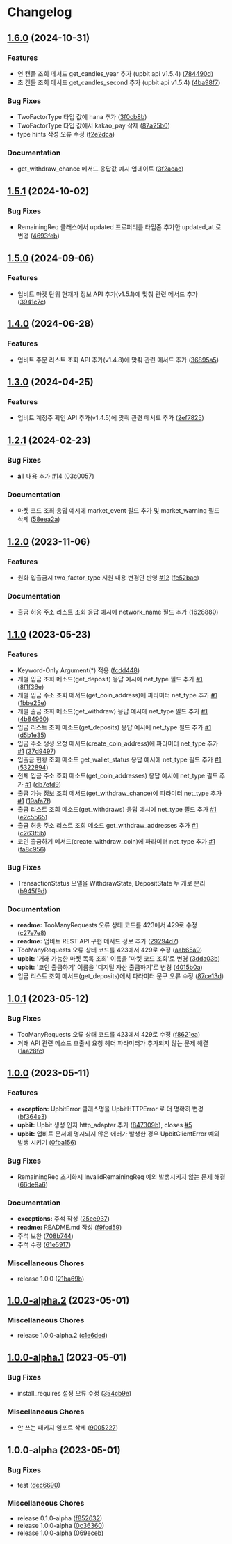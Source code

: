 # Changelog

## [1.6.0](https://github.com/designmeme/python-upbit-api/compare/v1.5.1...v1.6.0) (2024-10-31)


### Features

* 연 캔들 조회 메서드 get_candles_year 추가 (upbit api v1.5.4) ([784490d](https://github.com/designmeme/python-upbit-api/commit/784490dc711444291bfeb4651dae322ea75778d9))
* 초 캔들 조회 메서드 get_candles_second 추가 (upbit api v1.5.4) ([4ba98f7](https://github.com/designmeme/python-upbit-api/commit/4ba98f7aea2acd6a1fdb38c2f323712db00c3ce0))


### Bug Fixes

* TwoFactorType 타입 값에 hana 추가 ([3f0cb8b](https://github.com/designmeme/python-upbit-api/commit/3f0cb8b2054f17524f947fd3b1b234b2c61454ef))
* TwoFactorType 타입 값에서 kakao_pay 삭제 ([87a25b0](https://github.com/designmeme/python-upbit-api/commit/87a25b043c1cc947d05fc975819f5f26b52ab747))
* type hints 작성 오류 수정 ([f2e2dca](https://github.com/designmeme/python-upbit-api/commit/f2e2dca86c671bfa9b131d8bc664ef8b8d18949a))


### Documentation

* get_withdraw_chance 메서드 응답값 예시 업데이트 ([3f2aeac](https://github.com/designmeme/python-upbit-api/commit/3f2aeac41b91430d08b310df16dc250918642d15))

## [1.5.1](https://github.com/designmeme/python-upbit-api/compare/v1.5.0...v1.5.1) (2024-10-02)


### Bug Fixes

* RemainingReq 클래스에서 updated 프로퍼티를 타임존 추가한 updated_at 로 변경 ([4693feb](https://github.com/designmeme/python-upbit-api/commit/4693feb39bfd109e6d6848807f2b74031c6b60e8))

## [1.5.0](https://github.com/designmeme/python-upbit-api/compare/v1.4.0...v1.5.0) (2024-09-06)


### Features

* 업비트 마켓 단위 현재가 정보 API 추가(v1.5.1)에 맞춰 관련 메서드 추가 ([3941c7c](https://github.com/designmeme/python-upbit-api/commit/3941c7cd1d3bf8f04e762a8553a2fc4edbabfe61))

## [1.4.0](https://github.com/designmeme/python-upbit-api/compare/v1.3.0...v1.4.0) (2024-06-28)


### Features

* 업비트 주문 리스트 조회 API 추가(v1.4.8)에 맞춰 관련 메서드 추가 ([36895a5](https://github.com/designmeme/python-upbit-api/commit/36895a5854a88939b5dabde66f6cbaddb71f82b3))

## [1.3.0](https://github.com/designmeme/python-upbit-api/compare/v1.2.1...v1.3.0) (2024-04-25)


### Features

* 업비트 계정주 확인 API 추가(v1.4.5)에 맞춰 관련 메서드 추가 ([2ef7825](https://github.com/designmeme/python-upbit-api/commit/2ef78252f781896f90014cc93061f1a7b0231e80))

## [1.2.1](https://github.com/designmeme/python-upbit-api/compare/v1.2.0...v1.2.1) (2024-02-23)


### Bug Fixes

* __all__ 내용 추가 [#14](https://github.com/designmeme/python-upbit-api/issues/14) ([03c0057](https://github.com/designmeme/python-upbit-api/commit/03c0057684dfa71dfe558a8118602d716840cd22))


### Documentation

* 마켓 코드 조회 응답 예시에 market_event 필드 추가 및 market_warning 필드 삭제 ([58eea2a](https://github.com/designmeme/python-upbit-api/commit/58eea2ad154a0ebe51d4c3302bad0b5d48c9d68c))

## [1.2.0](https://github.com/designmeme/python-upbit-api/compare/v1.1.0...v1.2.0) (2023-11-06)


### Features

* 원화 입출금시 two_factor_type 지원 내용 변경안 반영 [#12](https://github.com/designmeme/python-upbit-api/issues/12) ([fe52bac](https://github.com/designmeme/python-upbit-api/commit/fe52baca45ddbea5884cb39bab9bdc54343c105d))


### Documentation

* 출금 허용 주소 리스트 조회 응답 예시에 network_name 필드 추가 ([1628880](https://github.com/designmeme/python-upbit-api/commit/16288805fd605e0e3f77f6a4e0bdbc67117e548d))

## [1.1.0](https://github.com/designmeme/python-upbit-api/compare/v1.0.1...v1.1.0) (2023-05-23)


### Features

* Keyword-Only Argument(*) 적용 ([fcdd448](https://github.com/designmeme/python-upbit-api/commit/fcdd4487b0801b16642eab489533cdf9dd5ee176))
* 개별 입금 조회 메소드(get_deposit) 응답 예시에 net_type 필드 추가 [#1](https://github.com/designmeme/python-upbit-api/issues/1) ([8f1f36e](https://github.com/designmeme/python-upbit-api/commit/8f1f36e114ccdd8be509948b3305b7d5a83393cc))
* 개별 입금 주소 조회 메서드(get_coin_address)에 파라미터 net_type 추가 [#1](https://github.com/designmeme/python-upbit-api/issues/1) ([1bbe25e](https://github.com/designmeme/python-upbit-api/commit/1bbe25eb433b502b23efb684b5a3118daf959ca1))
* 개별 출금 조회 메소드(get_withdraw) 응답 예시에 net_type 필드 추가 [#1](https://github.com/designmeme/python-upbit-api/issues/1) ([4b84960](https://github.com/designmeme/python-upbit-api/commit/4b8496074538b904cc341b798090ab842963e766))
* 입금 리스트 조회 메소드(get_deposits) 응답 예시에 net_type 필드 추가 [#1](https://github.com/designmeme/python-upbit-api/issues/1) ([d5b1e35](https://github.com/designmeme/python-upbit-api/commit/d5b1e3560eba18ee8a82f157681e2d4e8efe01af))
* 입금 주소 생성 요청 메서드(create_coin_address)에 파라미터 net_type 추가 [#1](https://github.com/designmeme/python-upbit-api/issues/1) ([37d9497](https://github.com/designmeme/python-upbit-api/commit/37d94972487bd72cd94af0fa3c2c5fdf3facac7a))
* 입출금 현황 조회 메소드 get_wallet_status 응답 예시에 net_type 필드 추가 [#1](https://github.com/designmeme/python-upbit-api/issues/1) ([5322894](https://github.com/designmeme/python-upbit-api/commit/5322894f2c9c8fca51ae1663286ab7fe83d7ded7))
* 전체 입금 주소 조회 메소드(get_coin_addresses) 응답 예시에 net_type 필드 추가 [#1](https://github.com/designmeme/python-upbit-api/issues/1) ([db7efd9](https://github.com/designmeme/python-upbit-api/commit/db7efd99eaa6d60b2a485d300470d329153098d2))
* 출금 가능 정보 조회 메서드(get_withdraw_chance)에 파라미터 net_type 추가 [#1](https://github.com/designmeme/python-upbit-api/issues/1) ([19afa7f](https://github.com/designmeme/python-upbit-api/commit/19afa7f3be0dda752c9ca3d22a233e2fbd48550e))
* 출금 리스트 조회 메소드(get_withdraws) 응답 예시에 net_type 필드 추가 [#1](https://github.com/designmeme/python-upbit-api/issues/1) ([e2c5565](https://github.com/designmeme/python-upbit-api/commit/e2c556567946d5b8537ba0dc8f6d61b1d7225116))
* 출금 허용 주소 리스트 조회 메소드 get_withdraw_addresses 추가 [#1](https://github.com/designmeme/python-upbit-api/issues/1) ([c263f5b](https://github.com/designmeme/python-upbit-api/commit/c263f5b597910e221fdc1f3e5ca669a8b377b0fd))
* 코인 출금하기 메서드(create_withdraw_coin)에 파라미터 net_type 추가 [#1](https://github.com/designmeme/python-upbit-api/issues/1) ([fa8c956](https://github.com/designmeme/python-upbit-api/commit/fa8c956083b35dee275d1c410a22bc647b24626e))


### Bug Fixes

* TransactionStatus 모델을 WithdrawState, DepositState 두 개로 분리 ([b945f9d](https://github.com/designmeme/python-upbit-api/commit/b945f9d057cc05cab81c4ac5b77581620050d060))


### Documentation

* **readme:** TooManyRequests 오류 상태 코드를 423에서 429로 수정 ([c27e7e8](https://github.com/designmeme/python-upbit-api/commit/c27e7e83251db6f4b78cbf4d46f6d534dab26f32))
* **readme:** 업비트 REST API 구현 메서드 정보 추가 ([29294d7](https://github.com/designmeme/python-upbit-api/commit/29294d761fd4b2fe63cfc8f827c4c144c61f7450))
* TooManyRequests 오류 상태 코드를 423에서 429로 수정 ([aab65a9](https://github.com/designmeme/python-upbit-api/commit/aab65a9129f5e9b21c07ddac74110c664a34da56))
* **upbit:** '거래 가능한 마켓 목록 조회' 이름을 '마켓 코드 조회'로 변경 ([3dda03b](https://github.com/designmeme/python-upbit-api/commit/3dda03ba5575e70d813e84b63246f2d1d02e2108))
* **upbit:** '코인 출금하기' 이름을 '디지털 자산 출금하기'로 변경 ([4015b0a](https://github.com/designmeme/python-upbit-api/commit/4015b0aae13f50d2a5f1fd35fc9309ec2ccd5d5e))
* 입금 리스트 조회 메서드(get_deposits)에서 파라미터 문구 오류 수정 ([87ce13d](https://github.com/designmeme/python-upbit-api/commit/87ce13d228f71b5a7f1a6f18bc70fe835d738e28))

## [1.0.1](https://github.com/designmeme/python-upbit-api/compare/v1.0.0...v1.0.1) (2023-05-12)


### Bug Fixes

* TooManyRequests 오류 상태 코드를 423에서 429로 수정 ([f8621ea](https://github.com/designmeme/python-upbit-api/commit/f8621eabcf12fc5383137d7beb2711e056a1eff3))
* 거래 API 관련 메소드 호출시 요청 헤더 파라미터가 추가되지 않는 문제 해결 ([1aa28fc](https://github.com/designmeme/python-upbit-api/commit/1aa28fc3a7ff407b3046e04903ada6a73fa77071))

## [1.0.0](https://github.com/designmeme/python-upbit-api/compare/v1.0.0-alpha.2...v1.0.0) (2023-05-11)


### Features

* **exception:** UpbitError 클래스명을 UpbitHTTPError 로 더 명확히 변경 ([bf364e3](https://github.com/designmeme/python-upbit-api/commit/bf364e3b5c07228f8298c29a2b4e82562e73751e))
* **upbit:** Upbit 생성 인자 http_adapter 추가 ([847309b](https://github.com/designmeme/python-upbit-api/commit/847309b5d186773643ba74d4d3ed745a5833c0aa)), closes [#5](https://github.com/designmeme/python-upbit-api/issues/5)
* **upbit:** 업비트 문서에 명시되지 않은 에러가 발생한 경우 UpbitClientError 예외 발생 시키기 ([0fba156](https://github.com/designmeme/python-upbit-api/commit/0fba1568d6314c152e0e50619f0a046ce5bf7000))


### Bug Fixes

* RemainingReq 초기화시 InvalidRemainingReq 예외 발생시키지 않는 문제 해결 ([66de9a6](https://github.com/designmeme/python-upbit-api/commit/66de9a616eaf53e691c59737b1cfff95e2f7dafb))


### Documentation

* **exceptions:** 주석 작성 ([25ee937](https://github.com/designmeme/python-upbit-api/commit/25ee93718205b5d2a060897b6ca99cd038c77b94))
* **readme:** README.md 작성 ([f9fcd59](https://github.com/designmeme/python-upbit-api/commit/f9fcd59d6143adc169d9c403249f82861088fa62))
* 주석 보완 ([708b744](https://github.com/designmeme/python-upbit-api/commit/708b744712e30fa54684cab8b24190635f03af32))
* 주석 수정 ([61e5917](https://github.com/designmeme/python-upbit-api/commit/61e59174f92c83781ce2708121be440c2254a801))


### Miscellaneous Chores

* release 1.0.0 ([21ba69b](https://github.com/designmeme/python-upbit-api/commit/21ba69bf5322da707e7564f41d8f6611e5e1f87f))

## [1.0.0-alpha.2](https://github.com/designmeme/python-upbit-api/compare/v1.0.0-alpha.1...v1.0.0-alpha.2) (2023-05-01)


### Miscellaneous Chores

* release 1.0.0-alpha.2 ([c1e6ded](https://github.com/designmeme/python-upbit-api/commit/c1e6deda85796bdf23de75149bc4ebf4961e37b7))

## [1.0.0-alpha.1](https://github.com/designmeme/python-upbit-api/compare/v1.0.0-alpha...v1.0.0-alpha.1) (2023-05-01)


### Bug Fixes

* install_requires 설정 오류 수정 ([354cb9e](https://github.com/designmeme/python-upbit-api/commit/354cb9e4057bc1266a566d8a9f8684006e9bf80c))


### Miscellaneous Chores

* 안 쓰는 패키지 임포트 삭제 ([9005227](https://github.com/designmeme/python-upbit-api/commit/90052274ebc57831e5ab0e3ea99fd8ce192eee78))

## 1.0.0-alpha (2023-05-01)


### Bug Fixes

* test ([dec6690](https://github.com/designmeme/python-upbit-api/commit/dec6690b6d7c8e8bf268573cac56c8066fc52cfa))


### Miscellaneous Chores

* release 0.1.0-alpha ([f852632](https://github.com/designmeme/python-upbit-api/commit/f852632a4ebd6e6f59eafc52a9abff42f3eef63a))
* release 1.0.0-alpha ([0c36360](https://github.com/designmeme/python-upbit-api/commit/0c3636063788e020c4e8952783897d26ee673f64))
* release 1.0.0-alpha ([069eceb](https://github.com/designmeme/python-upbit-api/commit/069eceb2b89832981ead3ecc1fda48e861adc602))
